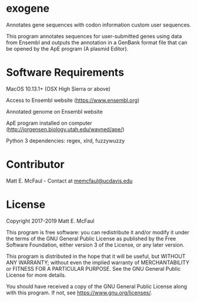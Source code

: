 # exogene
Annotates gene sequences with codon information custom user sequences.

This program annotates sequences for user-submitted genes using data from Ensembl and outputs the annotation in a GenBank format file that can be opened by the ApE program (A plasmid Editor). 

# Software Requirements
MacOS 10.13.1+ (OSX High Sierra or above)

Access to Ensembl website (https://www.ensembl.org)

Annotated genome on Ensembl website

ApE program installed on computer (http://jorgensen.biology.utah.edu/wayned/ape/)

Python 3 dependencies: regex, xlrd, fuzzywuzzy

# Contributor
Matt E. McFaul - Contact at memcfaul@ucdavis.edu

# License
Copyright 2017-2019 Matt E. McFaul

This program is free software: you can redistribute it and/or modify
it under the terms of the GNU General Public License as published by
the Free Software Foundation, either version 3 of the License, or
any later version.

This program is distributed in the hope that it will be useful,
but WITHOUT ANY WARRANTY; without even the implied warranty of
MERCHANTABILITY or FITNESS FOR A PARTICULAR PURPOSE. See the
GNU General Public License for more details.

You should have received a copy of the GNU General Public License
along with this program. If not, see <https://www.gnu.org/licenses/>. 

